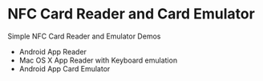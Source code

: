 NFC Card Reader and Card Emulator
=================================

Simple NFC Card Reader and Emulator Demos

* Android App Reader
* Mac OS X App Reader with Keyboard emulation
* Android App Card Emulator
